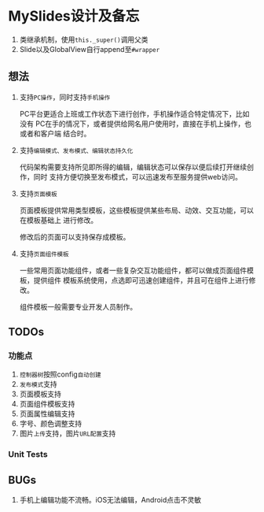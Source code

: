 # MySlides设计及备忘

1. 类继承机制，使用`this._super()`调用父类
2. Slide以及GlobalView自行append至`#wrapper`


## 想法

1. 支持`PC操作`，同时支持`手机操作`

    PC平台更适合上班或工作状态下进行创作，手机操作适合特定情况下，比如没有
    PC在手的情况下，或者提供给网名用户使用时，直接在手机上操作，也或者和客户端
    结合时。

2. 支持`编辑模式、发布模式、编辑状态持久化`

    代码架构需要支持所见即所得的编辑，编辑状态可以保存以便后续打开继续创作，同时
    支持方便切换至发布模式，可以迅速发布至服务提供web访问。

3. 支持`页面模板`

    页面模板提供常用类型模板，这些模板提供某些布局、动效、交互功能，可以在模板基础上
    进行修改。

    修改后的页面可以支持保存成模板。

4. 支持`页面组件模板`

    一些常用页面功能组件，或者一些复杂交互功能组件，都可以做成页面组件模板，提供组件
    模板系统使用，点选即可迅速创建组件，并且可在组件上进行修改。

    组件模板一般需要专业开发人员制作。


## TODOs

### 功能点

1. `控制器树`按照config`自动创建`
2. `发布模式`支持
3. 页面模板支持
4. 页面组件模板支持
5. 页面属性编辑支持
5. 字号、颜色调整支持
2. 图片`上传`支持，图片`URL配置`支持

### Unit Tests 


## BUGs

1. 手机上编辑功能不流畅。iOS无法编辑，Android点击不灵敏


